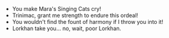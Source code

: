 - You make Mara's Singing Cats cry!
- Trinimac, grant me strength to endure this ordeal!
- You wouldn't find the fount of harmony if I throw you into it!
- Lorkhan take you... no, wait, poor Lorkhan.
